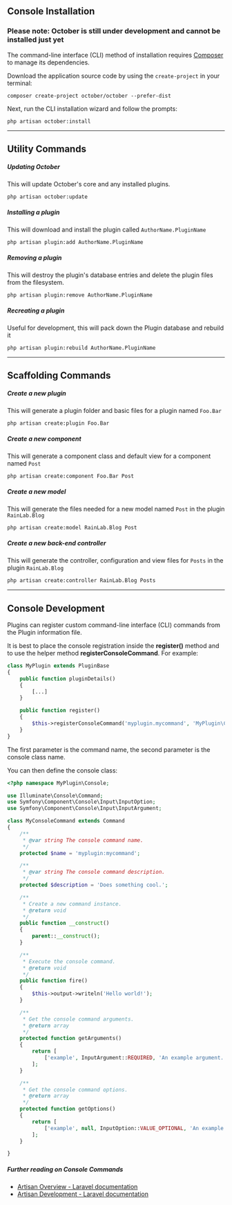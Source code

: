 ## Console Installation

### Please note: October is still under development and cannot be installed just yet

The command-line interface (CLI) method of installation requires [Composer](http://getcomposer.org/) to manage its dependencies.

Download the application source code by using the `create-project` in your terminal:

```
composer create-project october/october --prefer-dist
```

Next, run the CLI installation wizard and follow the prompts:

```
php artisan october:install
```


---



## Utility Commands


##### Updating October

This will update October's core and any installed plugins.

```
php artisan october:update
```

##### Installing a plugin

This will download and install the plugin called `AuthorName.PluginName`

```
php artisan plugin:add AuthorName.PluginName
```

##### Removing a plugin

This will destroy the plugin's database entries and delete the plugin files from the filesystem.

```
php artisan plugin:remove AuthorName.PluginName
```


##### Recreating a plugin

Useful for development, this will pack down the Plugin database and rebuild it

```
php artisan plugin:rebuild AuthorName.PluginName
```


---


## Scaffolding Commands


##### Create a new plugin

This will generate a plugin folder and basic files for a plugin named `Foo.Bar`

```
php artisan create:plugin Foo.Bar
```

##### Create a new component

This will generate a component class and default view for a component named `Post`

```
php artisan create:component Foo.Bar Post
```

##### Create a new model

This will generate the files needed for a new model named `Post` in the plugin `RainLab.Blog`

```
php artisan create:model RainLab.Blog Post
```

##### Create a new back-end controller

This will generate the controller, configuration and view files for `Posts` in the plugin `RainLab.Blog`

```
php artisan create:controller RainLab.Blog Posts
```


---



## Console Development

Plugins can register custom command-line interface (CLI) commands from the Plugin information file.

It is best to place the console registration inside the **register()** method and to use the helper method **registerConsoleCommand**. For example:

```php
class MyPlugin extends PluginBase
{
    public function pluginDetails()
    {
        [...]
    }

    public function register()
    {
        $this->registerConsoleCommand('myplugin.mycommand', 'MyPlugin\Console\MyConsoleCommand');
    }
}
```

The first parameter is the command name, the second parameter is the console class name.

You can then define the console class:

```php
<?php namespace MyPlugin\Console;

use Illuminate\Console\Command;
use Symfony\Component\Console\Input\InputOption;
use Symfony\Component\Console\Input\InputArgument;

class MyConsoleCommand extends Command
{
    /**
     * @var string The console command name.
     */
    protected $name = 'myplugin:mycommand';

    /**
     * @var string The console command description.
     */
    protected $description = 'Does something cool.';

    /**
     * Create a new command instance.
     * @return void
     */
    public function __construct()
    {
        parent::__construct();
    }

    /**
     * Execute the console command.
     * @return void
     */
    public function fire()
    {
        $this->output->writeln('Hello world!');
    }

    /**
     * Get the console command arguments.
     * @return array
     */
    protected function getArguments()
    {
        return [
            ['example', InputArgument::REQUIRED, 'An example argument.'],
        ];
    }

    /**
     * Get the console command options.
     * @return array
     */
    protected function getOptions()
    {
        return [
            ['example', null, InputOption::VALUE_OPTIONAL, 'An example option.', null],
        ];
    }

}
```

##### Further reading on Console Commands

* [Artisan Overview - Laravel documentation](http://laravel.com/docs/artisan)
* [Artisan Development - Laravel documentation](http://laravel.com/docs/commands)
